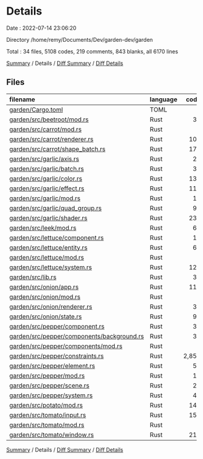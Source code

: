 # Details

Date : 2022-07-14 23:06:20

Directory /home/remy/Documents/Dev/garden-dev/garden

Total : 34 files,  5108 codes, 219 comments, 843 blanks, all 6170 lines

[Summary](results.md) / Details / [Diff Summary](diff.md) / [Diff Details](diff-details.md)

## Files
| filename | language | code | comment | blank | total |
| :--- | :--- | ---: | ---: | ---: | ---: |
| [garden/Cargo.toml](/garden/Cargo.toml) | TOML | 9 | 1 | 2 | 12 |
| [garden/src/beetroot/mod.rs](/garden/src/beetroot/mod.rs) | Rust | 32 | 3 | 5 | 40 |
| [garden/src/carrot/mod.rs](/garden/src/carrot/mod.rs) | Rust | 4 | 0 | 1 | 5 |
| [garden/src/carrot/renderer.rs](/garden/src/carrot/renderer.rs) | Rust | 104 | 7 | 18 | 129 |
| [garden/src/carrot/shape_batch.rs](/garden/src/carrot/shape_batch.rs) | Rust | 178 | 28 | 35 | 241 |
| [garden/src/garlic/axis.rs](/garden/src/garlic/axis.rs) | Rust | 22 | 6 | 4 | 32 |
| [garden/src/garlic/batch.rs](/garden/src/garlic/batch.rs) | Rust | 30 | 3 | 18 | 51 |
| [garden/src/garlic/color.rs](/garden/src/garlic/color.rs) | Rust | 134 | 7 | 37 | 178 |
| [garden/src/garlic/effect.rs](/garden/src/garlic/effect.rs) | Rust | 114 | 12 | 26 | 152 |
| [garden/src/garlic/mod.rs](/garden/src/garlic/mod.rs) | Rust | 12 | 0 | 0 | 12 |
| [garden/src/garlic/quad_group.rs](/garden/src/garlic/quad_group.rs) | Rust | 95 | 3 | 31 | 129 |
| [garden/src/garlic/shader.rs](/garden/src/garlic/shader.rs) | Rust | 230 | 7 | 38 | 275 |
| [garden/src/leek/mod.rs](/garden/src/leek/mod.rs) | Rust | 68 | 6 | 33 | 107 |
| [garden/src/lettuce/component.rs](/garden/src/lettuce/component.rs) | Rust | 17 | 0 | 3 | 20 |
| [garden/src/lettuce/entity.rs](/garden/src/lettuce/entity.rs) | Rust | 63 | 3 | 12 | 78 |
| [garden/src/lettuce/mod.rs](/garden/src/lettuce/mod.rs) | Rust | 6 | 0 | 0 | 6 |
| [garden/src/lettuce/system.rs](/garden/src/lettuce/system.rs) | Rust | 127 | 3 | 26 | 156 |
| [garden/src/lib.rs](/garden/src/lib.rs) | Rust | 38 | 0 | 10 | 48 |
| [garden/src/onion/app.rs](/garden/src/onion/app.rs) | Rust | 114 | 10 | 36 | 160 |
| [garden/src/onion/mod.rs](/garden/src/onion/mod.rs) | Rust | 6 | 0 | 0 | 6 |
| [garden/src/onion/renderer.rs](/garden/src/onion/renderer.rs) | Rust | 36 | 3 | 11 | 50 |
| [garden/src/onion/state.rs](/garden/src/onion/state.rs) | Rust | 94 | 6 | 18 | 118 |
| [garden/src/pepper/component.rs](/garden/src/pepper/component.rs) | Rust | 32 | 6 | 15 | 53 |
| [garden/src/pepper/components/background.rs](/garden/src/pepper/components/background.rs) | Rust | 38 | 0 | 12 | 50 |
| [garden/src/pepper/components/mod.rs](/garden/src/pepper/components/mod.rs) | Rust | 2 | 0 | 0 | 2 |
| [garden/src/pepper/constraints.rs](/garden/src/pepper/constraints.rs) | Rust | 2,852 | 41 | 281 | 3,174 |
| [garden/src/pepper/element.rs](/garden/src/pepper/element.rs) | Rust | 53 | 7 | 20 | 80 |
| [garden/src/pepper/mod.rs](/garden/src/pepper/mod.rs) | Rust | 11 | 0 | 0 | 11 |
| [garden/src/pepper/scene.rs](/garden/src/pepper/scene.rs) | Rust | 27 | 3 | 7 | 37 |
| [garden/src/pepper/system.rs](/garden/src/pepper/system.rs) | Rust | 44 | 6 | 7 | 57 |
| [garden/src/potato/mod.rs](/garden/src/potato/mod.rs) | Rust | 146 | 15 | 44 | 205 |
| [garden/src/tomato/input.rs](/garden/src/tomato/input.rs) | Rust | 157 | 13 | 50 | 220 |
| [garden/src/tomato/mod.rs](/garden/src/tomato/mod.rs) | Rust | 3 | 0 | 1 | 4 |
| [garden/src/tomato/window.rs](/garden/src/tomato/window.rs) | Rust | 210 | 20 | 42 | 272 |

[Summary](results.md) / Details / [Diff Summary](diff.md) / [Diff Details](diff-details.md)